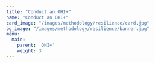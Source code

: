 ```yaml
---
title: "Conduct an OHI+"
name: "Conduct an OHI+"
card_image: "/images/methodology/resilience/card.jpg"
bg_image: "/images/methodology/resilience/banner.jpg"
menu:
  main:
    parent: 'OHI+'
    weight: 3
---
```


